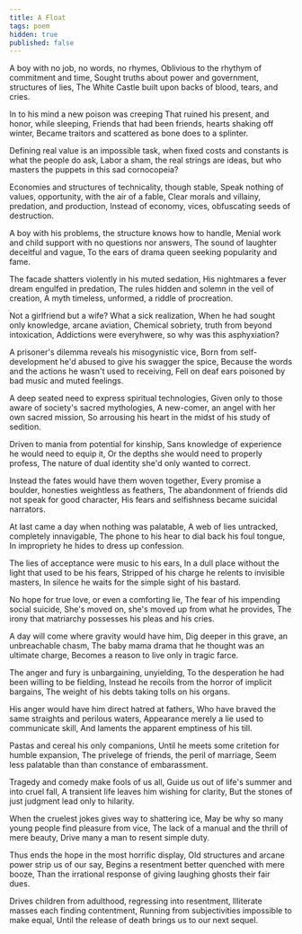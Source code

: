 ```yaml
---
title: A Float
tags: poem
hidden: true
published: false
---
```


A boy with no job, no words, no rhymes,
Oblivious to the rhythym of commitment and time,
Sought truths about power and government, structures of lies,
The White Castle built upon backs of blood, tears, and cries.

In to his mind a new poison was creeping
That ruined his present, and honor, while sleeping,
Friends that had been friends, hearts shaking off winter,
Became traitors and scattered as bone does to a splinter.

Defining real value is an impossible task,
when fixed costs and constants is what the people do ask,
Labor a sham, the real strings are ideas,
but who masters the puppets in this sad cornocopeia?

Economies and structures of technicality, though stable,
Speak nothing of values, opportunity, with the air of a fable,
Clear morals and villainy, predation, and production,
Instead of economy, vices, obfuscating seeds of destruction.

A boy with his problems, the structure knows how to handle,
Menial work and child support with no questions nor answers,
The sound of laughter deceitful and vague,
To the ears of drama queen seeking popularity and fame.

The facade shatters violently in his muted sedation,
His nightmares a fever dream engulfed in predation,
The rules hidden and solemn in the veil of creation,
A myth timeless, unformed, a riddle of procreation.

Not a girlfriend but a wife? What a sick realization,
When he had sought only knowledge, arcane aviation,
Chemical sobriety, truth from beyond intoxication,
Addictions were everyhwere, so why was this asphyxiation?

A prisoner's dilemma reveals his misogynistic vice,
Born from self-development he'd abused to give his swagger the spice,
Because the words and the actions he wasn't used to receiving,
Fell on deaf ears poisoned by bad music and muted feelings.

A deep seated need to express spiritual technologies,
Given only to those aware of society's sacred mythologies,
A new-comer, an angel with her own sacred mission,
So arrousing his heart in the midst of his study of sedition.

Driven to mania from potential for kinship,
Sans knowledge of experience he would need to equip it,
Or the depths she would need to properly profess,
The nature of dual identity she'd only wanted to correct.

Instead the fates would have them woven together,
Every promise a boulder, honesties weightless as feathers,
The abandonment of friends did not speak for good character,
His fears and selfishness became suicidal narrators.

At last came a day when nothing was palatable,
A web of lies untracked, completely innavigable,
The phone to his hear to dial back his foul tongue,
In impropriety he hides to dress up confession.

The lies of acceptance were music to his ears,
In a dull place without the light that used to be his fears,
Stripped of his charge he relents to invisible masters,
In silence he waits for the simple sight of his bastard.

No hope for true love, or even a comforting lie,
The fear of his impending social suicide,
She's moved on, she's moved up from what he provides,
The irony that matriarchy possesses his pleas and his cries.

A day will come where gravity would have him,
Dig deeper in this grave, an unbreachable chasm,
The baby mama drama that he thought was an ultimate charge,
Becomes a reason to live only in tragic farce.

The anger and fury is unbargaining, unyielding,
To the desperation he had been willing to be fielding,
Instead he recoils from the horror of implicit bargains,
The weight of his debts taking tolls on his organs.

His anger would have him direct hatred at fathers,
Who have braved the same straights and perilous waters,
Appearance merely a lie used to communicate skill,
And laments the apparent emptiness of his till.


Pastas and cereal his only companions,
Until he meets some critetion for humble expansion,
The privelege of friends, the peril of marriage,
Seem less palatable than than constance of embarassment.

Tragedy and comedy make fools of us all,
Guide us out of life's summer and into cruel fall,
A transient life leaves him wishing for clarity,
But the stones of just judgment lead only to hilarity.

When the cruelest jokes gives way to shattering ice,
May be why so many young people find pleasure from vice,
The lack of a manual and the thrill of mere beauty,
Drive many a man to resent simple duty.

Thus ends the hope in the most horrific display,
Old structures and arcane power strip us of our say,
Begins a resentment better quenched with mere booze,
Than the irrational response of giving laughing ghosts their fair dues.

Drives children from adulthood, regressing into resentment,
Illiterate masses each finding contentment,
Running from subjectivities impossible to make equal,
Until the release of death brings us to our next sequel.

